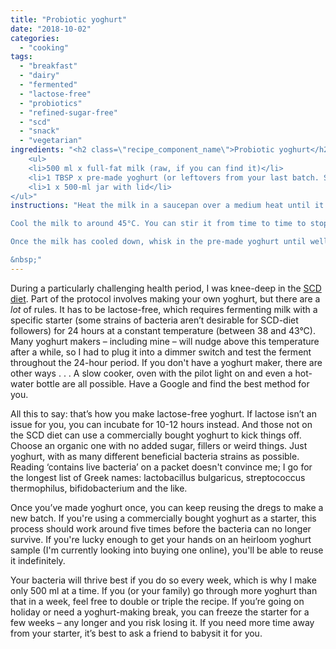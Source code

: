 ```yaml
---
title: "Probiotic yoghurt"
date: "2018-10-02"
categories: 
  - "cooking"
tags: 
  - "breakfast"
  - "dairy"
  - "fermented"
  - "lactose-free"
  - "probiotics"
  - "refined-sugar-free"
  - "scd"
  - "snack"
  - "vegetarian"
ingredients: "<h2 class=\"recipe_component_name\">Probiotic yoghurt</h2>
    <ul>
 	<li>500 ml x full-fat milk (raw, if you can find it)</li>
 	<li>1 TBSP x pre-made yoghurt (or leftovers from your last batch. See notes in intro)</li>
 	<li>1 x 500-ml jar with lid</li>
</ul>"
instructions: "Heat the milk in a saucepan over a medium heat until it reaches around 90°C, just below boiling point, stirring gently as it warms up so the milk doesn't scold at the bottom or boil over the pan. This is for sterilization, as well as for apparently changing the protein structure of milk so it sets solid instead of curdling.

Cool the milk to around 45°C. You can stir it from time to time to stop a milk skin forming on top, though I don't bother; you can stir it back in afterwards. If you're in a hurry, you can place the saucepan in a cold-water bath to speed up the process.

Once the milk has cooled down, whisk in the pre-made yoghurt until well combined. Transfer to a jar and seal with the lid. Pop it in your yoghurt maker and incubate for 10-24 hours. Allow the finished yoghurt to set in the fridge for another 8 hours or so before serving.

&nbsp;"
---
```

During a particularly challenging health period, I was knee-deep in the [SCD diet](https://cookingwithnothing.com/ibs-and-scd/). Part of the protocol involves making your own yoghurt, but there are a _lot_ of rules. It has to be lactose-free, which requires fermenting milk with a specific starter (some strains of bacteria aren’t desirable for SCD-diet followers) for 24 hours at a constant temperature (between 38 and 43°C). Many yoghurt makers – including mine – will nudge above this temperature after a while, so I had to plug it into a dimmer switch and test the ferment throughout the 24-hour period. If you don't have a yoghurt maker, there are other ways . . . A slow cooker, oven with the pilot light on and even a hot-water bottle are all possible. Have a Google and find the best method for you.

All this to say: that’s how you make lactose-free yoghurt. If lactose isn’t an issue for you, you can incubate for 10-12 hours instead. And those not on the SCD diet can use a commercially bought yoghurt to kick things off. Choose an organic one with no added sugar, fillers or weird things. Just yoghurt, with as many different beneficial bacteria strains as possible. Reading ‘contains live bacteria’ on a packet doesn't convince me; I go for the longest list of Greek names: lactobacillus bulgaricus, streptococcus thermophilus, bifidobacterium and the like.

Once you’ve made yoghurt once, you can keep reusing the dregs to make a new batch. If you're using a commercially bought yoghurt as a starter, this process should work around five times before the bacteria can no longer survive. If you're lucky enough to get your hands on an heirloom yoghurt sample (I'm currently looking into buying one online), you'll be able to reuse it indefinitely.

Your bacteria will thrive best if you do so every week, which is why I make only 500 ml at a time. If you (or your family) go through more yoghurt than that in a week, feel free to double or triple the recipe. If you’re going on holiday or need a yoghurt-making break, you can freeze the starter for a few weeks – any longer and you risk losing it. If you need more time away from your starter, it’s best to ask a friend to babysit it for you.
